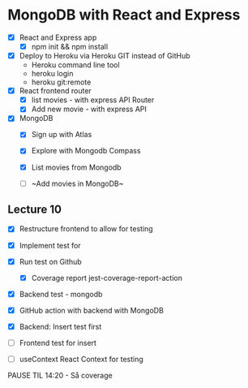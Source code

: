 MongoDB with React and Express
==============================

* [x] React and Express app
  * [x] npm init && npm install
* [x] Deploy to Heroku via Heroku GIT instead of GitHub
  * Heroku command line tool
  * heroku login
  * heroku git:remote
* [x] React frontend router
  * [x] list movies - with express API Router
  * [x] Add new movie - with express API
* [x] MongoDB
  * [x] Sign up with Atlas
  * [x] Explore with Mongodb Compass
  * [x] List movies from Mongodb
  * [ ] ~Add movies in MongoDB~


## Lecture 10

* [x] Restructure frontend to allow for testing
* [x] Implement test for <ListMovies />
* [x] Run test on Github
  * [x] Coverage report jest-coverage-report-action
* [x] Backend test - mongodb
* [x] GitHub action with backend with MongoDB
* [x] Backend: Insert test first
* [ ] Frontend test for insert
* [ ] useContext React Context for testing


PAUSE TIL 14:20 - Så coverage



